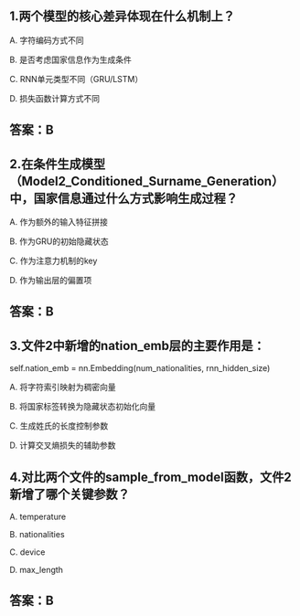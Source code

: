 ## 1.两个模型的核心差异体现在什么机制上？

A. 字符编码方式不同

B. 是否考虑国家信息作为生成条件

C. RNN单元类型不同（GRU/LSTM）

D. 损失函数计算方式不同


## 答案：B

## 2.在条件生成模型（Model2_Conditioned_Surname_Generation）中，国家信息通过什么方式影响生成过程？

A. 作为额外的输入特征拼接

B. 作为GRU的初始隐藏状态

C. 作为注意力机制的key

D. 作为输出层的偏置项


## 答案：B

## 3.文件2中新增的nation_emb层的主要作用是：

self.nation_emb = nn.Embedding(num_nationalities, rnn_hidden_size)

A. 将字符索引映射为稠密向量

B. 将国家标签转换为隐藏状态初始化向量

C. 生成姓氏的长度控制参数

D. 计算交叉熵损失的辅助参数

## 4.对比两个文件的sample_from_model函数，文件2新增了哪个关键参数？

A. temperature

B. nationalities

C. device

D. max_length


## 答案：B
